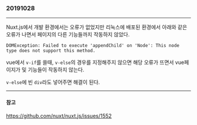 ### 20191028
---

Nuxt.js에서 개발 환경에서는 오류가 없었지만 리눅스에 배포된 환경에서 아래와 같은 오류가 나면서 페이지의 다른 기능들까지 작동하지 않았다.

```
DOMException: Failed to execute 'appendChild' on 'Node': This node type does not support this method.
```

vue에서 `v-if`를 쓸때, `v-else`의 경우를 지정해주지 않으면 해당 오류가 뜨면서 vue페이지가 및 기능들이 작동하지 않는다.

`v-else`에 빈 `div`라도 넣어주면 해결이 된다.

---
#### 참고

https://github.com/nuxt/nuxt.js/issues/1552